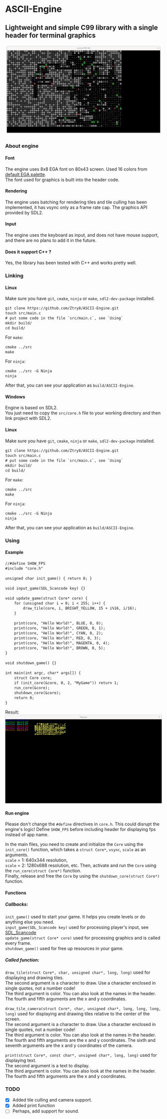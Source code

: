 # ASCII-Engine
## Lightweight and simple C99 library with a single header for terminal graphics
![screenshot](https://github.com/Ztry8/ASCII-Engine/blob/main/screenshots/3.png)


### About engine

#### Font
The engine uses 8x8 EGA font on 80x43 screen. Used 16 colors from [default EGA palette](https://en.wikipedia.org/wiki/Enhanced_Graphics_Adapter#Color_palette).  
The font used for graphics is built into the header code.

#### Rendering
The engine uses batching for rendering tiles and tile culling has been implemented, it has vsync only as a frame rate cap. 
The graphics API provided by SDL2. 

#### Input
The engine uses the keyboard as input, and does not have mouse support, and there are no plans to add it in the future.

#### Does it support C++ ?
Yes, the library has been tested with C++ and works pretty well.


### Linking

#### Linux
Make sure you have `git`, `cmake`, `ninja` or `make`, `sdl2-dev-package` installed.
```
git clone https://github.com/Ztry8/ASCII-Engine.git
touch src/main.c
# put some code in the file `src/main.c`, see `Using`
mkdir build/
cd build/
```
For  `make`:
```
cmake ../src
make
```
For  `ninja`:
```
cmake ../src -G Ninja
ninja
```
After that, you can see your application as `build/ASCII-Engine`.


#### Windows
Engine is based on SDL2.    
You just need to copy the `src/core.h` file to your working directory and then link project with SDL2.   

#### Linux
Make sure you have `git`, `cmake`, `ninja` or `make`, `sdl2-dev-package` installed.
```
git clone https://github.com/Ztry8/ASCII-Engine.git
touch src/main.c
# put some code in the file `src/main.c`, see `Using`
mkdir build/
cd build/
```
For  `make`:
```
cmake ../src
make
```
For  `ninja`:
```
cmake ../src -G Ninja
ninja
```
After that, you can see your application as `build/ASCII-Engine`.


### Using

#### Example
```
//#define SHOW_FPS
#include "core.h"

unsigned char init_game() { return 0; }

void input_game(SDL_Scancode key) {}

void update_game(struct Core* core) {
	for (unsigned char i = 0; i < 255; i++) {
		draw_tile(core, i, BRIGHT_YELLOW, 15 + i%16, i/16);
	}

	print(core, "Hello World!", BLUE, 0, 0);
	print(core, "Hello World!", GREEN, 0, 1);
	print(core, "Hello World!", CYAN, 0, 2);
	print(core, "Hello World!", RED, 0, 3);
	print(core, "Hello World!", MAGENTA, 0, 4);
	print(core, "Hello World!", BROWN, 0, 5);
}

void shutdown_game() {}

int main(int argc, char* args[]) {
	struct Core core;
	if (init_core(&core, 0, 2, "MyGame")) return 1;
	run_core(&core);
	shutdown_core(&core);
	return 0;
}
```
Result:
![screenshot](https://github.com/Ztry8/ASCII-Engine/blob/main/screenshots/example.png)
#### Run engine
Please don't change the `#define` directives in `core.h`. This could disrupt the engine's logic!
Define `SHOW_FPS` before including header for displaying fps instead of app name.  

In the main files, you need to create and initialize the `Core` using the `init_core()` function, which takes a `struct Core*`, `vsync`, `scale` as an arguments.   
`scale` = 1: 640x344 resolution,   
`scale` = 2: 1280x688 resolution, etc. 
Then, activate and run the `Core` using the `run_core(struct Core*)` function.   
Finally, release and free the `Core` by using the `shutdown_core(struct Core*)` function.

#### Functions

##### Callbacks:
`init_game()` used to start your game. It helps you create levels or do anything else you need.   
`input_game(SDL_Scancode key)` used for processing player's input, see [SDL_Scancode](https://wiki.libsdl.org/SDL2/SDL_Scancode)   
`update_game(struct Core* core)` used for processing graphics and is called every frame.   
`shutdown_game()` used for free up resources in your game.   

##### Called function:   
`draw_tile(struct Core*, char, unsigned char*, long, long)` used for displaying and drawing tiles.   
The second argument is a character to draw. Use a character enclosed in single quotes, not a number code!   
The third argument is color. You can also look at the names in the header.   
The fourth and fifth arguments are the x and y coordinates.   

`draw_tile_camera(struct Core*, char, unsigned char*, long, long, long, long)` used for displaying and drawing tiles relative to the center of the screen.   
The second argument is a character to draw. Use a character enclosed in single quotes, not a number code!   
The third argument is color. You can also look at the names in the header.   
The fourth and fifth arguments are the x and y coordinates.
The sixth and seventh arguments are the x and y coordinates of the camera.

`print(struct Core*, const char*, unsigned char*, long, long)` used for displaying text.   
The second argument is a text to display.    
The third argument is color. You can also look at the names in the header.   
The fourth and fifth arguments are the x and y coordinates.

### TODO
- [x] Added tile culling and camera support.
- [x] Added print function
- [ ] Perhaps, add support for sound.

